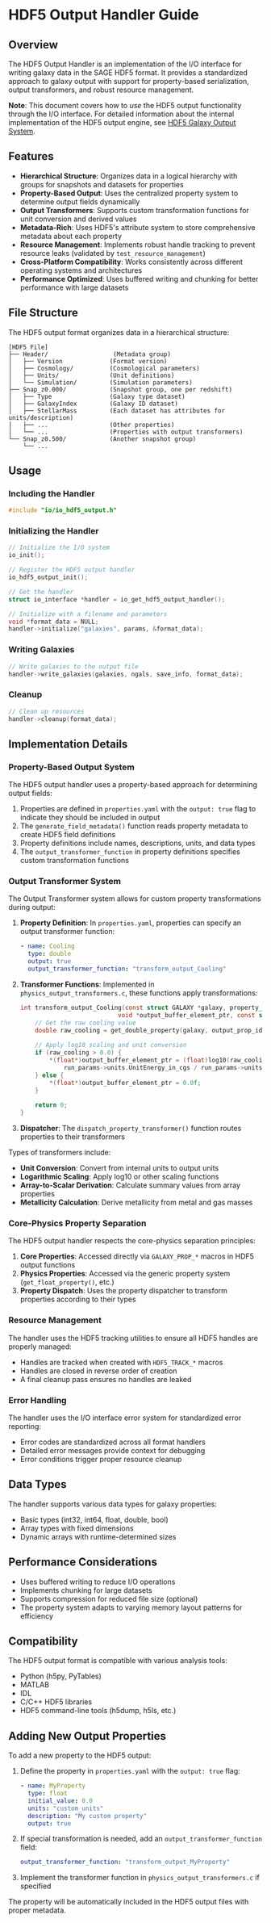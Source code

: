 # HDF5 Output Handler Guide

## Overview

The HDF5 Output Handler is an implementation of the I/O interface for writing galaxy data in the SAGE HDF5 format. It provides a standardized approach to galaxy output with support for property-based serialization, output transformers, and robust resource management.

**Note**: This document covers how to *use* the HDF5 output functionality through the I/O interface. For detailed information about the internal implementation of the HDF5 output engine, see [HDF5 Galaxy Output System](hdf5_galaxy_output.md).

## Features

- **Hierarchical Structure**: Organizes data in a logical hierarchy with groups for snapshots and datasets for properties
- **Property-Based Output**: Uses the centralized property system to determine output fields dynamically
- **Output Transformers**: Supports custom transformation functions for unit conversion and derived values
- **Metadata-Rich**: Uses HDF5's attribute system to store comprehensive metadata about each property
- **Resource Management**: Implements robust handle tracking to prevent resource leaks (validated by `test_resource_management`)
- **Cross-Platform Compatibility**: Works consistently across different operating systems and architectures
- **Performance Optimized**: Uses buffered writing and chunking for better performance with large datasets

## File Structure

The HDF5 output format organizes data in a hierarchical structure:

```
[HDF5 File]
├── Header/                  (Metadata group)
│   ├── Version             (Format version)
│   ├── Cosmology/          (Cosmological parameters)
│   ├── Units/              (Unit definitions)
│   └── Simulation/         (Simulation parameters)
├── Snap_z0.000/            (Snapshot group, one per redshift)
│   ├── Type                (Galaxy type dataset)
│   ├── GalaxyIndex         (Galaxy ID dataset)
│   ├── StellarMass         (Each dataset has attributes for units/description)
│   ├── ...                 (Other properties)
│   └── ...                 (Properties with output transformers)
└── Snap_z0.500/            (Another snapshot group)
    └── ...
```

## Usage

### Including the Handler

```c
#include "io/io_hdf5_output.h"
```

### Initializing the Handler

```c
// Initialize the I/O system
io_init();

// Register the HDF5 output handler
io_hdf5_output_init();

// Get the handler
struct io_interface *handler = io_get_hdf5_output_handler();

// Initialize with a filename and parameters
void *format_data = NULL;
handler->initialize("galaxies", params, &format_data);
```

### Writing Galaxies

```c
// Write galaxies to the output file
handler->write_galaxies(galaxies, ngals, save_info, format_data);
```

### Cleanup

```c
// Clean up resources
handler->cleanup(format_data);
```

## Implementation Details

### Property-Based Output System

The HDF5 output handler uses a property-based approach for determining output fields:

1. Properties are defined in `properties.yaml` with the `output: true` flag to indicate they should be included in output
2. The `generate_field_metadata()` function reads property metadata to create HDF5 field definitions
3. Property definitions include names, descriptions, units, and data types
4. The `output_transformer_function` in property definitions specifies custom transformation functions

### Output Transformer System

The Output Transformer system allows for custom property transformations during output:

1. **Property Definition**: In `properties.yaml`, properties can specify an output transformer function:
   ```yaml
   - name: Cooling
     type: double
     output: true
     output_transformer_function: "transform_output_Cooling"
   ```

2. **Transformer Functions**: Implemented in `physics_output_transformers.c`, these functions apply transformations:
   ```c
   int transform_output_Cooling(const struct GALAXY *galaxy, property_id_t output_prop_id, 
                              void *output_buffer_element_ptr, const struct params *run_params) {
       // Get the raw cooling value
       double raw_cooling = get_double_property(galaxy, output_prop_id, 0.0);
       
       // Apply log10 scaling and unit conversion
       if (raw_cooling > 0.0) {
           *(float*)output_buffer_element_ptr = (float)log10(raw_cooling * 
               run_params->units.UnitEnergy_in_cgs / run_params->units.UnitTime_in_s);
       } else {
           *(float*)output_buffer_element_ptr = 0.0f;
       }
       
       return 0;
   }
   ```

3. **Dispatcher**: The `dispatch_property_transformer()` function routes properties to their transformers

Types of transformers include:
- **Unit Conversion**: Convert from internal units to output units
- **Logarithmic Scaling**: Apply log10 or other scaling functions
- **Array-to-Scalar Derivation**: Calculate summary values from array properties
- **Metallicity Calculation**: Derive metallicity from metal and gas masses

### Core-Physics Property Separation

The HDF5 output handler respects the core-physics separation principles:

1. **Core Properties**: Accessed directly via `GALAXY_PROP_*` macros in HDF5 output functions
2. **Physics Properties**: Accessed via the generic property system (`get_float_property()`, etc.)
3. **Property Dispatch**: Uses the property dispatcher to transform properties according to their types

### Resource Management

The handler uses the HDF5 tracking utilities to ensure all HDF5 handles are properly managed:

- Handles are tracked when created with `HDF5_TRACK_*` macros
- Handles are closed in reverse order of creation
- A final cleanup pass ensures no handles are leaked

### Error Handling

The handler uses the I/O interface error system for standardized error reporting:

- Error codes are standardized across all format handlers
- Detailed error messages provide context for debugging
- Error conditions trigger proper resource cleanup

## Data Types

The handler supports various data types for galaxy properties:

- Basic types (int32, int64, float, double, bool)
- Array types with fixed dimensions
- Dynamic arrays with runtime-determined sizes

## Performance Considerations

- Uses buffered writing to reduce I/O operations
- Implements chunking for large datasets
- Supports compression for reduced file size (optional)
- The property system adapts to varying memory layout patterns for efficiency

## Compatibility

The HDF5 output format is compatible with various analysis tools:

- Python (h5py, PyTables)
- MATLAB
- IDL
- C/C++ HDF5 libraries
- HDF5 command-line tools (h5dump, h5ls, etc.)

## Adding New Output Properties

To add a new property to the HDF5 output:

1. Define the property in `properties.yaml` with the `output: true` flag:
   ```yaml
   - name: MyProperty
     type: float
     initial_value: 0.0
     units: "custom_units"
     description: "My custom property"
     output: true
   ```

2. If special transformation is needed, add an `output_transformer_function` field:
   ```yaml
   output_transformer_function: "transform_output_MyProperty"
   ```

3. Implement the transformer function in `physics_output_transformers.c` if specified

The property will be automatically included in the HDF5 output files with proper metadata.
